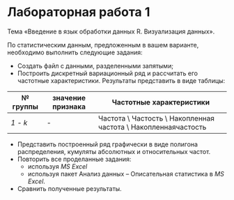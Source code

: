 # Лабораторная работа 1

Тема «Введение в язык обработки данных R. Визуализация данных».

По статистическим данным, предложенным в вашем варианте, необходимо выполнить
следующие задания:

- Создать файл с данными, разделенными запятыми;
- Построить дискретный вариационный ряд и рассчитать его частотные
  характеристики. Результаты представить в виде таблицы:

| № группы | значение признака | Частотные характеристики                                       |
| -------- | ----------------- | -------------------------------------------------------------- |
| _1 - k_  | -                 | Частота \ Частость \ Накопленная частота \ Накопленнаячастость |

- Представить построенный ряд графически в виде полигона распределения, кумуляты
  абсолютных и относительных частот.
- Повторить все проделанные задания:
  - используя _MS Excel_
  - используя пакет Анализ данных – Описательная статистика в _MS Excel_.
- Сравнить полученные результаты.
